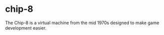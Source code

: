 # chip-8
The Chip-8 is a virtual machine from the mid 1970s designed to make game development easier.
